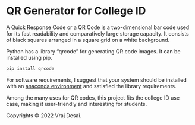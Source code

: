 # QR Generator for College ID

A Quick Response Code or a QR Code is a two-dimensional bar code used for its fast readability and comparatively large storage capacity. It consists of black squares arranged in a square grid on a white background.

Python has a library “qrcode” for generating QR code images. It can be installed using pip. 

```sh
pip install qrcode
```

For software requirements, I suggest that your system should be installed with an <a href="https://www.anaconda.com/products/distribution" target="_blank" rel="noreferrer">anaconda environment</a> and satisfied the library requirements.

Among the many uses for QR codes, this project fits the college ID use case, making it user-friendly and interesting for students.

Copyrights © 2022 Vraj Desai.